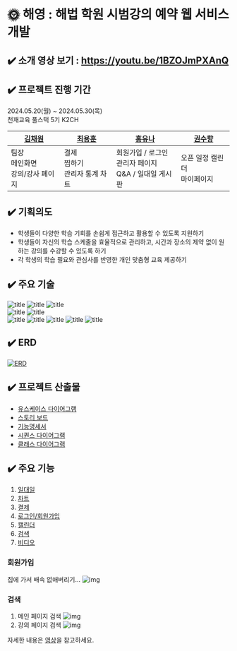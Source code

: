 # 🌞 해영 : 해법 학원 시범강의 예약 웹 서비스 개발

## ✔️ 소개  영상 보기 : https://youtu.be/1BZOJmPXAnQ
## ✔️ 프로젝트 진행 기간
2024.05.20(월) ~ 2024.05.30(목) <br>
천재교육 풀스택 5기 K2CH

| [김채원](https://github.com/HEYWONY) | [최용훈](https://github.com/yh010217) | [홍유나](https://github.com/yuyuyu1123) | [권수향](https://github.com/Suhayng) |
|-----------------------------|------------------------------------|--------------------------------------|-----------------------------------|
| 팀장 <br> 메인화면 <br> 강의/강사 페이지 | 결제 <br> 찜하기 <br> 관리자 통계 차트         | 회원가입 / 로그인 <br> 관리자 페이지 <br> Q&A / 일대일 게시판 | 오픈 일정 캘린더 <br> 마이페이지              |


## ✔️ 기획의도
- 학생들이 다양한 학습 기회를 손쉽게 접근하고 활용할 수 있도록 지원하기
- 학생들이 자신의 학습 스케줄을 효율적으로 관리하고, 시간과 장소의 제약 없이 원하는 강의를 수강할 수 있도록 하기
- 각 학생의 학습 필요와 관심사를 반영한 개인 맞춤형 교육 제공하기

## ✔️ 주요 기술
![title](https://img.shields.io/badge/HTML5-E34F26?style=for-the-badge&logo=html5&logoColor=white
)   ![title](https://img.shields.io/badge/CSS3-1572B6?style=for-the-badge&logo=css3&logoColor=white
)   ![title](https://img.shields.io/badge/JavaScript-F7DF1E?style=for-the-badge&logo=JavaScript&logoColor=white)   
![title](https://img.shields.io/badge/Java-ED8B00?style=for-the-badge&logo=openjdk&logoColor=white)   ![title](https://img.shields.io/badge/Spring-6DB33F?style=for-the-badge&logo=spring&logoColor=white)   
![title](https://img.shields.io/badge/Amazon_AWS-232F3E?style=for-the-badge&logo=amazon-aws&logoColor=white) ![title](https://img.shields.io/badge/Figma-F24E1E?style=for-the-badge&logo=figma&logoColor=white)   ![title](https://img.shields.io/badge/IntelliJ_IDEA-000000.svg?style=for-the-badge&logo=intellij-idea&logoColor=white)   ![title](https://img.shields.io/badge/GitHub-100000?style=for-the-badge&logo=github&logoColor=white)   ![title](https://img.shields.io/badge/MariaDB-003545?style=for-the-badge&logo=mariadb&logoColor=white)

## ✔️ ERD
<a href="https://ibb.co/1QT4yWH"><img src="https://i.ibb.co/6wFq9C6/ERD.png" alt="ERD" border="0"></a>

## ✔️ 프로젝트 산출물
- [유스케이스 다이어그램](https://github.com/yh010217/Chunjae_Full_Stack_Proj03/blob/main/document/%EC%9C%A0%EC%8A%A4%EC%BC%80%EC%9D%B4%EC%8A%A4%20%EB%8B%A4%EC%9D%B4%EC%96%B4%EA%B7%B8%EB%9E%A8.md)
- [스토리 보드](https://github.com/yh010217/Chunjae_Full_Stack_Proj03/blob/main/document/%EC%8A%A4%ED%86%A0%EB%A6%AC%EB%B3%B4%EB%93%9C.md) <br>
- [기능명세서](https://github.com/yh010217/Chunjae_Full_Stack_Proj03/blob/main/document/%ED%95%B4%EC%98%81_%EC%9A%94%EA%B5%AC%EC%82%AC%ED%95%AD.pdf)
- [시퀀스 다이어그램](https://github.com/yh010217/Chunjae_Full_Stack_Proj03/blob/main/document/%EC%8B%9C%ED%80%80%EC%8A%A4%20%EB%8B%A4%EC%9D%B4%EC%96%B4%EA%B7%B8%EB%9E%A8.md)
- [클래스 다이어그램](https://github.com/yh010217/Chunjae_Full_Stack_Proj03/blob/main/document/%ED%81%B4%EB%9E%98%EC%8A%A4%20%EB%8B%A4%EC%9D%B4%EC%96%B4%EA%B7%B8%EB%9E%A8.md)

## ✔️ 주요 기능
1. [일대일](#일대일) 
2. [차트](#차트) 
3. [결제](#결제) 
4. [로그인/회원가입](#로그인-회원가입) 
5. [캘린더](#캘린더) 
6. [검색](#검색) 
7. [비디오](#비디오)

### 회원가입
집에 가서 배속 없애버리기...
![img](https://imgur.com/bRUIJcl.gif)

### 검색
1. 메인 페이지 검색
![img](https://imgur.com/lVXPwBD.gif)
2. 강의 페이지 검색 
![img](https://imgur.com/QYX19Qm.gif)

자세한 내용은 [영상](https://youtu.be/1BZOJmPXAnQ)을 참고하세요.